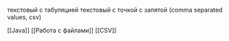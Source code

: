 текстовый с табуляцией
текстовый с точкой с запятой (comma separated values, csv)

[[Java]] [[Работа с файлами]] [[CSV]] 